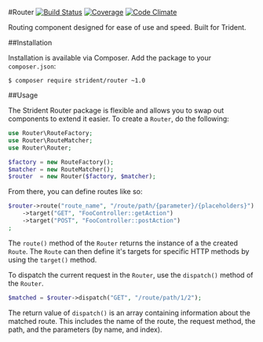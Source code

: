 #Router 
[![Build Status](https://img.shields.io/travis/Strident/Router.svg)](https://travis-ci.org/Strident/Router) 
[![Coverage](https://img.shields.io/codeclimate/coverage/github/Strident/Router.svg)](https://codeclimate.com/github/Strident/Router)
[![Code Climate](https://img.shields.io/codeclimate/github/Strident/Router.svg)](https://codeclimate.com/github/Strident/Router)

Routing component designed for ease of use and speed. Built for Trident.

##Installation

Installation is available via Composer. Add the package to your `composer.json`:

```
$ composer require strident/router ~1.0
```

##Usage

The Strident Router package is flexible and allows you to swap out components to extend it easier. To create a `Router`, do the following:

```php
use Router\RouteFactory;
use Router\RouteMatcher;
use Router\Router;

$factory = new RouteFactory();
$matcher = new RouteMatcher();
$router  = new Router($factory, $matcher);
```

From there, you can define routes like so:

```php
$router->route("route_name", "/route/path/{parameter}/{placeholders}")
    ->target("GET", "FooController::getAction")
    ->target("POST", "FooController::postAction")
;
```

The `route()` method of the `Router` returns the instance of a the created `Route`. The `Route` can then define it's targets for specific HTTP methods by using the `target()` method.

To dispatch the current request in the `Router`, use the `dispatch()` method of the `Router`.

```php
$matched = $router->dispatch("GET", "/route/path/1/2");
```

The return value of `dispatch()` is an array containing information about the matched route. This includes the name of the route, the request method, the path, and the parameters (by name, and index).
